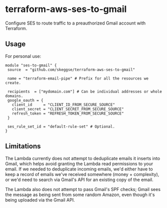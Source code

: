 terraform-aws-ses-to-gmail
==========================

Configure SES to route traffic to a preauthorized Gmail account with Terraform.

Usage
-----

For personal use:

```hcl
module "ses-to-gmail" {
 source  = "github.com/skeggse/terraform-aws-ses-to-gmail"

 name = "terraform-email-pipe" # Prefix for all the resources we create.

 recipients  = ["mydomain.com"] # Can be individual addresses or whole domains.
 google_oauth = {
   client_id     = "CLIENT_ID_FROM_SECURE_SOURCE"
   client_secret = "CLIENT_SECRET_FROM_SECURE_SOURCE"
   refresh_token = "REFRESH_TOKEN_FROM_SECURE_SOURCE"
 }

 ses_rule_set_id = "default-rule-set" # Optional.
}
```

Limitations
-----------

The Lambda currently does not attempt to deduplicate emails it inserts into Gmail, which helps avoid
granting the Lambda read permissions to your email. If we needed to deduplicate incoming emails,
we'd either have to keep a record of emails we've received somewhere (money + complexity), or we'd
need to search via Gmail's API for an existing copy of the email.

The Lambda also does not attempt to pass Gmail's SPF checks; Gmail sees the message as being sent
from some random Amazon, even though it's being uploaded via the Gmail API.
